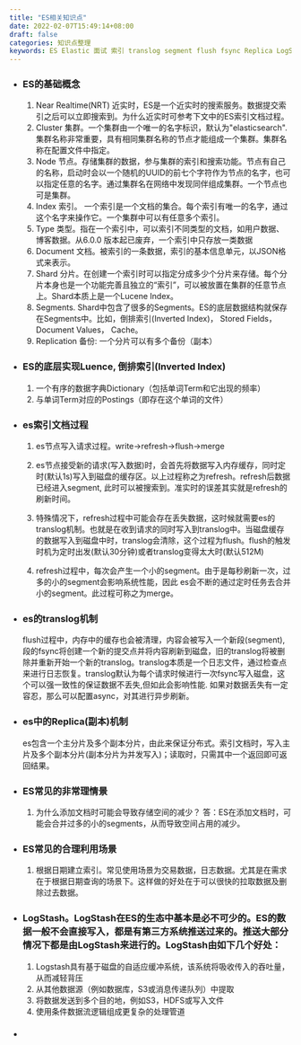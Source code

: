```yaml
---
title: "ES相关知识点"
date: 2022-02-07T15:49:14+08:00
draft: false
categories: 知识点整理
keywords: ES Elastic 面试 索引 translog segment flush fsync Replica LogStash 倒排索引 
---
```

+ ### ES的基础概念
  1. Near Realtime(NRT) 近实时，ES是一个近实时的搜索服务。数据提交索引之后可以立即搜索到。为什么近实时可参考下文中的ES索引文档过程。
  2. Cluster 集群。一个集群由一个唯一的名字标识，默认为"elasticsearch".集群名称非常重要，具有相同集群名称的节点才能组成一个集群。集群名称在配置文件中指定。
  3. Node 节点。存储集群的数据，参与集群的索引和搜索功能。节点有自己的名称，启动时会以一个随机的UUID的前七个字符作为节点的名字，也可以指定任意的名字。通过集群名在网络中发现同伴组成集群。一个节点也可是集群。
  4. Index 索引。 一个索引是一个文档的集合。每个索引有唯一的名字，通过这个名字来操作它。一个集群中可以有任意多个索引。
  5. Type 类型。指在一个索引中，可以索引不同类型的文档，如用户数据、博客数据。从6.0.0 版本起已废弃，一个索引中只存放一类数据
  6. Document 文档。被索引的一条数据，索引的基本信息单元，以JSON格式来表示。
  7. Shard 分片。在创建一个索引时可以指定分成多少个分片来存储。每个分片本身也是一个功能完善且独立的“索引”，可以被放置在集群的任意节点上。Shard本质上是一个Lucene Index。
  8. Segments. Shard中包含了很多的Segments。ES的底层数据结构就保存在Segments中。比如，倒排索引(Inverted Index)， Stored Fields， Document Values， Cache。
  9. Replication 备份: 一个分片可以有多个备份（副本）

+ ### ES的底层实现Luence, 倒排索引(Inverted Index)
  1. 一个有序的数据字典Dictionary（包括单词Term和它出现的频率）
  2. 与单词Term对应的Postings（即存在这个单词的文件）

+ ### es索引文档过程

  1. es节点写入请求过程。write→refresh→flush→merge 

  2. es节点接受新的请求(写入数据)时，会首先将数据写入内存缓存，同时定时(默认1s)写入到磁盘的缓存区。以上过程称之为refresh。refresh后数据已经进入segment, 此时可以被搜索到。准实时的误差其实就是refresh的刷新时间。

  3. 特殊情况下，refresh过程中可能会存在丢失数据，这时候就需要es的translog机制。也就是在收到请求的同时写入到translog中。当磁盘缓存的数据写入到磁盘中时，translog会清除，这个过程为flush。flush的触发时机为定时出发(默认30分钟)或者translog变得太大时(默认512M)

  4. refresh过程中，每次会产生一个小的segment。由于是每秒刷新一次，过多的小的segment会影响系统性能，因此 es会不断的通过定时任务去合并小的segment。此过程可称之为merge。

+ ### es的translog机制
  
  flush过程中，内存中的缓存也会被清理，内容会被写入一个新段(segment), 段的fsync将创建一个新的提交点并将内容刷新到磁盘，旧的translog将被删除并重新开始一个新的translog。translog本质是一个日志文件，通过检查点来进行日志恢复。translog默认为每个请求时候进行一次fsync写入磁盘，这个可以强一致性的保证数据不丢失,但如此会影响性能. 如果对数据丢失有一定容忍，那么可以配置async，对其进行异步刷新。

+ ### es中的Replica(副本)机制
  
  es包含一个主分片及多个副本分片，由此来保证分布式。索引文档时，写入主片及多个副本分片(副本分片为并发写入)；读取时，只需其中一个返回即可返回结果。

+ ### ES常见的非常理情景
  1. 为什么添加文档时可能会导致存储空间的减少？
    答：ES在添加文档时，可能会合并过多的小的segments，从而导致空间占用的减少。

+ ### ES常见的合理利用场景
  1. 根据日期建立索引。常见使用场景为交易数据，日志数据。尤其是在需求在于根据日期查询的场景下。这样做的好处在于可以很快的拉取数据及删除过去数据。

+ ### LogStash。LogStash在ES的生态中基本是必不可少的。ES的数据一般不会直接写入，都是有第三方系统推送过来的。推送大部分情况下都是由LogStash来进行的。LogStash由如下几个好处：
  1. Logstash具有基于磁盘的自适应缓冲系统，该系统将吸收传入的吞吐量，从而减轻背压
  2. 从其他数据源（例如数据库，S3或消息传递队列）中提取
  3. 将数据发送到多个目的地，例如S3，HDFS或写入文件
  4. 使用条件数据流逻辑组成更复杂的处理管道

+ ### 